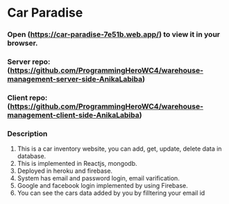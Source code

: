 # Car Paradise

### Open (https://car-paradise-7e51b.web.app/) to view it in your browser.
### Server repo: (https://github.com/ProgrammingHeroWC4/warehouse-management-server-side-AnikaLabiba) 
### Client repo: (https://github.com/ProgrammingHeroWC4/warehouse-management-client-side-AnikaLabiba)

### Description
1. This is a car inventory website, you can add, get, update, delete data in database.
2. This is implemented in Reactjs, mongodb.
3. Deployed in heroku and firebase.
3. System has email and password login, email varification.
4. Google and facebook login implemented by using Firebase.
5. You can see the cars data added by you by filltering your email id

